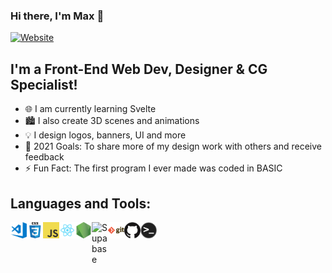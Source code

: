 ### Hi there, I'm Max 👋

[![Website](https://img.shields.io/website?label=Maxson52.github.io&style=for-the-badge&url=https%3A%2F%2Fcodestackr.com)](https://maxson52.github.io)

## I'm a Front-End Web Dev, Designer & CG Specialist!

- 🌐 I am currently learning Svelte
- 🏙 ️I also create 3D scenes and animations
- 💡 I design logos, banners, UI and more
- 🌟 2021 Goals: To share more of my design work with others and receive feedback
- ⚡ Fun Fact: The first program I ever made was coded in BASIC

## Languages and Tools:

<img align="left" alt="Visual Studio Code" width="26px" src="https://raw.githubusercontent.com/github/explore/80688e429a7d4ef2fca1e82350fe8e3517d3494d/topics/visual-studio-code/visual-studio-code.png" />
<img align="left" alt="CSS3" width="26px" src="https://raw.githubusercontent.com/github/explore/80688e429a7d4ef2fca1e82350fe8e3517d3494d/topics/css/css.png" />
<img align="left" alt="JavaScript" width="26px" src="https://raw.githubusercontent.com/github/explore/80688e429a7d4ef2fca1e82350fe8e3517d3494d/topics/javascript/javascript.png" />
<img align="left" alt="React" width="26px" src="https://raw.githubusercontent.com/github/explore/80688e429a7d4ef2fca1e82350fe8e3517d3494d/topics/react/react.png" />
<img align="left" alt="Node.js" width="26px" src="https://raw.githubusercontent.com/github/explore/80688e429a7d4ef2fca1e82350fe8e3517d3494d/topics/nodejs/nodejs.png" />
<img align="left" alt="Supabase" width="26px" src="https://user-images.githubusercontent.com/42156015/121821566-cdb7ba80-cc67-11eb-9980-0b2e0763e31f.png" />
<img align="left" alt="Git" width="26px" src="https://raw.githubusercontent.com/github/explore/80688e429a7d4ef2fca1e82350fe8e3517d3494d/topics/git/git.png" />
<img align="left" alt="GitHub" width="26px" src="https://raw.githubusercontent.com/github/explore/78df643247d429f6cc873026c0622819ad797942/topics/github/github.png" />
<img align="left" alt="Terminal" width="26px" src="https://raw.githubusercontent.com/github/explore/80688e429a7d4ef2fca1e82350fe8e3517d3494d/topics/terminal/terminal.png" />
